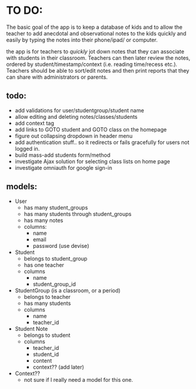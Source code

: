 # TO DO:

The basic goal of the app is to keep a database of kids and to allow the teacher to add anecdotal and observational notes to the kids quickly and easily by typing the notes into their phone/ipad/ or computer.

the app is for teachers to _quickly_ jot down notes that they can associate with students in their classroom.  Teachers can then later review the notes, ordered by student/timestamp/context (i.e. reading time/recess etc.).  Teachers should be able to sort/edit notes and then print reports that they can share with administrators or parents.

## todo:
- add validations for user/studentgroup/student name
- allow editing and deleting notes/classes/students
- add context tag
- add links to GOTO student and GOTO class on the homepage
- figure out collapsing dropdown in header menu
- add authentication stuff.. so it redirects or fails gracefully for users not logged in.
- build mass-add students form/method
- investigate Ajax solution for selecting class lists on home page
- investigate omniauth for google sign-in
## models:
- User
  - has many student_groups
  - has many students through student_groups
  - has many notes
  - columns:
    - name
    - email
    - password (use devise)
- Student
  - belongs to student_group
  - has one teacher
  - columns
    - name
    - student_group_id
- StudentGroup (is a classroom, or a period)
  - belongs to teacher
  - has many students
  - columns
    - name
    - teacher_id
- Student Note
  - belongs to student
  - columns
    - teacher_id
    - student_id
    - content
    - context?? (add later)
- Context??
  - not sure if I really need a model for this one.
